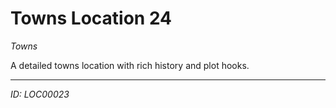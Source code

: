# Towns Location 24

*Towns*

A detailed towns location with rich history and plot hooks.

---
*ID: LOC00023*